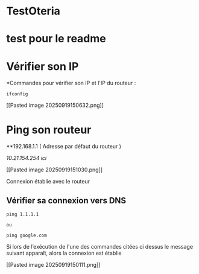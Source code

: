 # TestOteria

# test pour le readme

# Vérifier son IP

*Commandes pour vérifier son IP et l'IP du routeur  :

```terminal
ifconfig
```

[[Pasted image 20250919150632.png]]

# Ping son routeur

**192.168.1.1 ( Adresse par défaut du routeur )

*10.21.154.254 ici*

[[Pasted image 20250919151030.png]]

Connexion établie avec le routeur

## Vérifier sa connexion vers DNS 

```terminal
ping 1.1.1.1

ou 

ping google.com
```


Si lors de l’exécution de l'une des commandes citées ci dessus 
le message suivant apparaît, alors la connexion est établie

[[Pasted image 20250919150111.png]]

